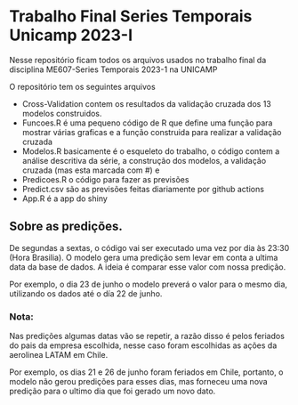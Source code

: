 # Trabalho Final Series Temporais Unicamp 2023-I
Nesse repositório ficam todos os arquivos usados no trabalho final da disciplina ME607-Series Temporais 2023-1 na UNICAMP

O repositório tem os seguintes arquivos

* Cross-Validation contem os resultados da validação cruzada dos 13 modelos construidos. 
* Funcoes.R é uma pequeno código de R que define uma função para mostrar várias graficas e a função construida para realizar a validação cruzada
* Modelos.R basicamente é o esqueleto do trabalho, o código contem a análise descritiva da série, a construção dos modelos, a validação cruzada (mas esta marcada com #) e
* Predicoes.R  o código para fazer as previsões
* Predict.csv são as previsões feitas diariamente por github actions
* App.R é a app do shiny


## Sobre as predições.

De segundas a sextas, o código vai ser executado uma vez por dia às 23:30 (Hora Brasilia). O modelo gera uma predição sem levar em conta a ultima data da base de dados. A ideia é comparar esse valor com nossa predição.

Por exemplo, o dia 23 de junho o modelo preverá o valor para o mesmo dia, utilizando os dados até o día 22 de junho.

### Nota: 
Nas predições algumas datas vão se repetir, a razão disso é pelos feriados do pais da empresa escolhida, nesse caso foram escolhidas as ações da aerolinea LATAM em Chile. 

Por exemplo, os dias 21 e 26 de junho foram feriados em Chile, portanto, o modelo não gerou predições para esses dias, mas forneceu uma nova predição para o ultimo dia que foi gerado um novo dato.
